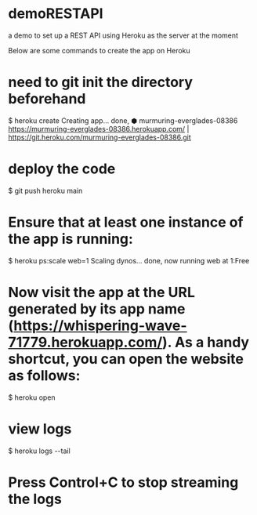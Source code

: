 # demoRESTAPI
a demo to set up a REST API
using Heroku as the server at the moment

Below are some commands to create the app on Heroku
# need to git init the directory beforehand
$ heroku create
Creating app... done, ⬢ murmuring-everglades-08386
https://murmuring-everglades-08386.herokuapp.com/ | https://git.heroku.com/murmuring-everglades-08386.git
# deploy the code
$ git push heroku main
# Ensure that at least one instance of the app is running:
$ heroku ps:scale web=1
Scaling dynos... done, now running web at 1:Free
# Now visit the app at the URL generated by its app name (https://whispering-wave-71779.herokuapp.com/). As a handy shortcut, you can open the website as follows:
$ heroku open
# view logs
$ heroku logs --tail
# Press Control+C to stop streaming the logs
